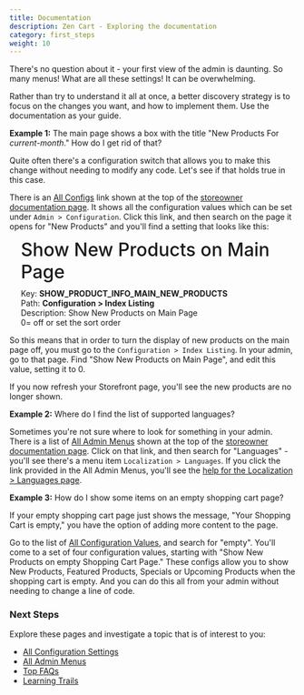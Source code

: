 ```yaml
---
title: Documentation
description: Zen Cart - Exploring the documentation
category: first_steps
weight: 10
---
```


There's no question about it - your first view of the admin is daunting. So many menus!  What are all these settings!  It can be overwhelming. 

Rather than try to understand it all at once, a better discovery strategy is to focus on the changes you want, and how to implement them.  Use the documentation as your guide. 

**Example 1:** The main page shows a box with the title "New Products For *current-month*." How do I get rid of that? 

Quite often there's a configuration switch that allows you to make this change without needing to modify any code.  Let's see if that holds true in this case.

There is an [All Configs](/user/admin_pages/configuration/all/) link shown at the top of the [storeowner documentation page](/user/).  It shows all the configuration values which can be set under `Admin > Configuration`.  Click this link, and then search on the page it opens for "New Products" and you'll find a setting that looks like this:

<div style="margin-left: 20px;"> 
<div style="font-size: 2rem; font-weight:500; line-height:1.2; margin-bottom:10px;">Show New Products on Main Page</div>

<div class='indent'>Key: <b>SHOW_PRODUCT_INFO_MAIN_NEW_PRODUCTS</b><br />
Path: <b>Configuration > Index Listing</b><br />
Description: Show New Products on Main Page<br />0= off or set the sort order</div>
</div>

So this means that in order to turn the display of new products on the main page off, you must go to the `Configuration > Index Listing`.  In your admin, go to that page.  Find "Show New Products on Main Page", and edit this value, setting it to 0.  

If you now refresh your Storefront page, you'll see the new products are no longer shown. 


**Example 2:** Where do I find the list of supported languages? 

Sometimes you're not sure where to look for something in your admin.
There is a list of [All Admin Menus](/user/admin_pages/menu_sections/) shown at the top of the [storeowner documentation page](/user/).  Click on that link, and then search for "Languages" - you'll see there's a menu item `Localization > Languages`.  If you click the link provided in the All Admin Menus, you'll see the [help for the Localization > Languages page](/user/admin_pages/localization/languages/). 


**Example 3:** How do I show some items on an empty shopping cart page? 

If your empty shopping cart page just shows the message, "Your Shopping Cart is empty," you have the option of adding more content to the page. 

Go to the list of [All Configuration Values](/user/admin_pages/configuration/all/), and search for "empty".  You'll come to a set of four configuration values, starting with "Show New Products on empty Shopping Cart Page."  These configs allow you to show New Products, Featured Products, Specials or Upcoming Products when the shopping cart is empty.  And you can do this all from your admin without needing to change a line of code. 

### Next Steps 

Explore these pages and investigate a topic that is of interest to you: 

- [All Configuration Settings](/user/admin_pages/configuration/all/)
- [All Admin Menus](/user/admin_pages/menu_sections/)
- [Top FAQs](/user/all_time_favorites/) 
- [Learning Trails](/user/first_steps/learning_trails) 

